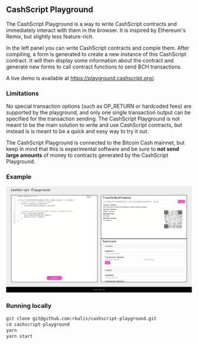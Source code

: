 ## CashScript Playground
The CashScript Playground is a way to write CashScript contracts and immediately interact with them in the browser. It is inspired by Ethereum's Remix, but slightly less feature-rich.

In the left panel you can write CashScript contracts and comple them. After compiling, a form is generated to create a new instance of this CashScript contract. It will then display some information about the contract and generate new forms to call contract functions to send BCH transactions.

A live demo is available at https://playground.cashscript.org/.

### Limitations
No special transaction options (such as OP_RETURN or hardcoded fees) are supported by the playground, and only one single transaction output can be specified for the transaction sending. The CashScript Playground is not meant to be the main solution to write and use CashScript contracts, but instead is is meant to be a quick and easy way to try it out.

The CashScript Playground is connected to the Bitcoin Cash mainnet, but keep in mind that this is experimental software and be sure to **not send large amounts** of money to contracts generated by the CashScript Playground.

### Example
![Example](/example.png)

### Running locally
```
git clone git@github.com:rkalis/cashscript-playground.git
cd cashscript-playground
yarn
yarn start
```
